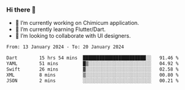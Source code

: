 ### Hi there 👋

<!--
**devcat37/devcat37** is a ✨ _special_ ✨ repository because its `README.md` (this file) appears on your GitHub profile.-->


- 🔭 I’m currently working on Chimicum application.
- 🌱 I’m currently learning Flutter/Dart.
- 👯 I’m looking to collaborate with UI designers.
<!-- - 🤔 I’m looking for help with ... -->

<!--START_SECTION:waka-->

```txt
From: 13 January 2024 - To: 20 January 2024

Dart        15 hrs 54 mins  ███████████████████████░░   91.46 %
YAML        51 mins         █▒░░░░░░░░░░░░░░░░░░░░░░░   04.92 %
Swift       26 mins         ▓░░░░░░░░░░░░░░░░░░░░░░░░   02.58 %
XML         8 mins          ▒░░░░░░░░░░░░░░░░░░░░░░░░   00.80 %
JSON        2 mins          ░░░░░░░░░░░░░░░░░░░░░░░░░   00.21 %
```

<!--END_SECTION:waka-->
